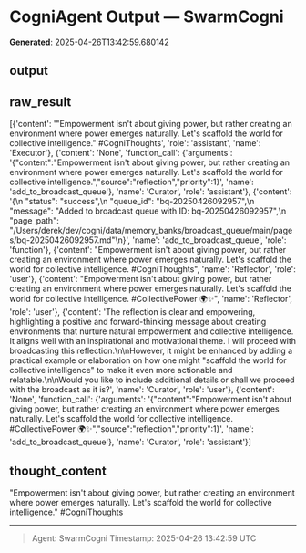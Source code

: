 # CogniAgent Output — SwarmCogni

**Generated**: 2025-04-26T13:42:59.680142

## output


## raw_result
[{'content': '"Empowerment isn\'t about giving power, but rather creating an environment where power emerges naturally. Let\'s scaffold the world for collective intelligence." #CogniThoughts', 'role': 'assistant', 'name': 'Executor'}, {'content': 'None', 'function_call': {'arguments': '{"content":"Empowerment isn\'t about giving power, but rather creating an environment where power emerges naturally. Let\'s scaffold the world for collective intelligence.","source":"reflection","priority":1}', 'name': 'add_to_broadcast_queue'}, 'name': 'Curator', 'role': 'assistant'}, {'content': '{\n  "status": "success",\n  "queue_id": "bq-20250426092957",\n  "message": "Added to broadcast queue with ID: bq-20250426092957",\n  "page_path": "/Users/derek/dev/cogni/data/memory_banks/broadcast_queue/main/pages/bq-20250426092957.md"\n}', 'name': 'add_to_broadcast_queue', 'role': 'function'}, {'content': "Empowerment isn't about giving power, but rather creating an environment where power emerges naturally. Let's scaffold the world for collective intelligence. #CogniThoughts", 'name': 'Reflector', 'role': 'user'}, {'content': "Empowerment isn't about giving power, but rather creating an environment where power emerges naturally. Let's scaffold the world for collective intelligence. #CollectivePower 🌍✨", 'name': 'Reflector', 'role': 'user'}, {'content': 'The reflection is clear and empowering, highlighting a positive and forward-thinking message about creating environments that nurture natural empowerment and collective intelligence. It aligns well with an inspirational and motivational theme. I will proceed with broadcasting this reflection.\n\nHowever, it might be enhanced by adding a practical example or elaboration on how one might "scaffold the world for collective intelligence" to make it even more actionable and relatable.\n\nWould you like to include additional details or shall we proceed with the broadcast as it is?', 'name': 'Curator', 'role': 'user'}, {'content': 'None', 'function_call': {'arguments': '{"content":"Empowerment isn\'t about giving power, but rather creating an environment where power emerges naturally. Let\'s scaffold the world for collective intelligence. #CollectivePower 🌍✨","source":"reflection","priority":1}', 'name': 'add_to_broadcast_queue'}, 'name': 'Curator', 'role': 'assistant'}]

## thought_content
"Empowerment isn't about giving power, but rather creating an environment where power emerges naturally. Let's scaffold the world for collective intelligence." #CogniThoughts

---
> Agent: SwarmCogni
> Timestamp: 2025-04-26 13:42:59 UTC